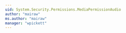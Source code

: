 ```yaml
---
uid: System.Security.Permissions.MediaPermissionAudio
author: "mairaw"
ms.author: "mairaw"
manager: "wpickett"
---
```

